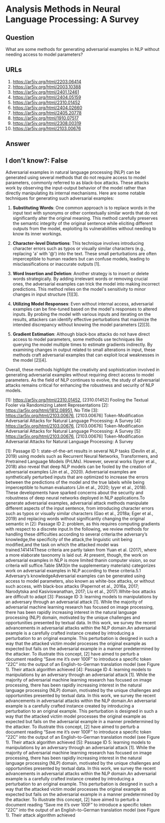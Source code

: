# Analysis Methods in Neural Language Processing: A Survey

## Question

What are some methods for generating adversarial examples in NLP without needing access to model parameters?

## URLs

1. https://ar5iv.org/html/2203.06414
2. https://ar5iv.org/html/2003.10388
3. https://ar5iv.org/html/2401.12461
4. https://ar5iv.org/html/2404.05159
5. https://ar5iv.org/html/2310.01452
6. https://ar5iv.org/html/2404.02660
7. https://ar5iv.org/html/2405.20778
8. https://ar5iv.org/html/1910.07517
9. https://ar5iv.org/html/2308.00319
10. https://ar5iv.org/html/2103.00676

## Answer

## I don't know?: False

Adversarial examples in natural language processing (NLP) can be generated using several methods that do not require access to model parameters, commonly referred to as black-box attacks. These attacks work by observing the input-output behavior of the model rather than directly manipulating its internal mechanisms. Here are some notable techniques for generating such adversarial examples:

1. **Substituting Words**: One common approach is to replace words in the input text with synonyms or other contextually similar words that do not significantly alter the original meaning. This method carefully preserves the semantic integrity of the original sentence while eliciting different outputs from the model, exploiting its vulnerabilities without needing to know its inner workings.

2. **Character-level Distortions**: This technique involves introducing character errors such as typos or visually similar characters (e.g., replacing 'a' with '@') into the text. These small perturbations are often imperceptible to human readers but can confuse models, leading to misclassifications or inaccurate outputs [1].

3. **Word Insertion and Deletion**: Another strategy is to insert or delete words strategically. By adding irrelevant words or removing crucial ones, the adversarial examples can trick the model into making incorrect predictions. This method relies on the model's sensitivity to minor changes in input structure [1][3].

4. **Utilizing Model Responses**: Even without internal access, adversarial examples can be fine-tuned based on the model's responses to altered inputs. By probing the model with various inputs and iterating on the results, attackers can identify effective perturbations that maximize the intended discrepancy without knowing the model parameters [2][3].

5. **Gradient Estimation**: Although black-box attacks do not have direct access to model parameters, some methods use techniques like querying the model multiple times to estimate gradients indirectly. By examining changes in output related to small alterations in input, these methods craft adversarial examples that can exploit local weaknesses in the model [2][4].

Overall, these methods highlight the creativity and sophistication involved in generating adversarial examples without requiring direct access to model parameters. As the field of NLP continues to evolve, the study of adversarial attacks remains critical for enhancing the robustness and security of NLP models.

[1]: https://ar5iv.org/html/2310.01452, [2310.01452] Fooling the Textual Fooler via Randomizing Latent Representations
[2]: https://ar5iv.org/html/1812.08951, No Title
[3]: https://ar5iv.org/html/2103.00676, [2103.00676] Token-Modification Adversarial Attacks for Natural Language Processing: A Survey
[4]: https://ar5iv.org/html/2103.00676, [2103.00676] Token-Modification Adversarial Attacks for Natural Language Processing: A Survey
[5]: https://ar5iv.org/html/2103.00676, [2103.00676] Token-Modification Adversarial Attacks for Natural Language Processing: A Survey

[1]: Passage ID 1: state-of-the-art results in several NLP tasks (Devlin et al., 2019) using models such as Recurrent Neural Networks, Transformers, and Pretrained Language Models (PrLMs). However, several works (Iyyer et al., 2018) also reveal that deep NLP models can be fooled by the creation of adversarial examples (Jin et al., 2020). Adversarial examples are synthetically perturbed inputs that are optimized to increase the errors between the predictions of the model and the true labels while being imperceptible to human evaluators (Jin et al., 2020; Iyyer et al., 2018). These developments have sparked concerns about the security and robustness of deep neural networks deployed in NLP applications.To generate adversarial examples, adversarial attack methods manipulate different aspects of the input sentence, from introducing character errors such as typos or visually similar characters (Gao et al., 2018a; Eger et al., 2019) and replacing words without significantly changing the original semantic in
[2]: Passage ID 2: problem, as this requires computing gradients with respect to a discrete input.In the following, we review methods for handling these difficulties according to several criteria:the adversary’s knowledge,the specificity of the attack,the linguistic unit being modified,and the task on which the attacked model was trained.141414These criteria are partly taken from Yuan et al. (2017), where a more elaborate taxonomy is laid out. At present, though, the work on adversarial examples in NLP is more limited thanin computer vision, so our criteria will suffice.Table SM3(in the supplementary materials) categorizes work on adversarial examples in NLP according to these criteria.5.1 Adversary’s knowledgeAdversarial examples can be generated using access to model parameters, also known as white-box attacks, or without such access, with black-box attacks (Papernot et al., 2016a, 2017; Narodytska and Kasiviswanathan, 2017; Liu et al., 2017).White-box attacks are difficult to adapt
[3]: Passage ID 3: learning models to manipulations by an adversary through an adversarial attack [1]. While the majority of adversarial machine learning research has focused on image processing, there has been rapidly increasing interest in the natural language processing (NLP) domain, motivated by the unique challenges and opportunities presented by textual data. In this work, we survey the recent advancements in adversarial attacks within the NLP domain.An adversarial example is a carefully crafted instance created by introducing a perturbation to an original example. This perturbation is designed in such a way that the attacked victim model processes the original example as expected but fails on the adversarial example in a manner predetermined by the attacker. To illustrate this concept, [2] have aimed to perturb a document reading “Save me it’s over 100F” to introduce a specific token “22C” into the output of an English-to-German translation model (see Figure 1). Their attack algorithm achieved
[4]: Passage ID 4: learning models to manipulations by an adversary through an adversarial attack [1]. While the majority of adversarial machine learning research has focused on image processing, there has been rapidly increasing interest in the natural language processing (NLP) domain, motivated by the unique challenges and opportunities presented by textual data. In this work, we survey the recent advancements in adversarial attacks within the NLP domain.An adversarial example is a carefully crafted instance created by introducing a perturbation to an original example. This perturbation is designed in such a way that the attacked victim model processes the original example as expected but fails on the adversarial example in a manner predetermined by the attacker. To illustrate this concept, [2] have aimed to perturb a document reading “Save me it’s over 100F” to introduce a specific token “22C” into the output of an English-to-German translation model (see Figure 1). Their attack algorithm achieved
[5]: Passage ID 5: learning models to manipulations by an adversary through an adversarial attack [1]. While the majority of adversarial machine learning research has focused on image processing, there has been rapidly increasing interest in the natural language processing (NLP) domain, motivated by the unique challenges and opportunities presented by textual data. In this work, we survey the recent advancements in adversarial attacks within the NLP domain.An adversarial example is a carefully crafted instance created by introducing a perturbation to an original example. This perturbation is designed in such a way that the attacked victim model processes the original example as expected but fails on the adversarial example in a manner predetermined by the attacker. To illustrate this concept, [2] have aimed to perturb a document reading “Save me it’s over 100F” to introduce a specific token “22C” into the output of an English-to-German translation model (see Figure 1). Their attack algorithm achieved